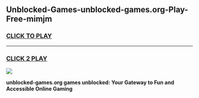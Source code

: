 
## Unblocked-Games-unblocked-games.org-Play-Free-mimjm
<h3>
<a href="https://premium76.site?title=unblocked-games.org&ref=10A">CLICK TO PLAY</a></h3>
<hr>

<h3>
<a href="https://premium76.site?title=unblocked-games.org&ref=10A">CLICK 2 PLAY</a>
  
</h3>

<a href="https://premium76.site?title=unblocked-games.org&ref=10A"><img src="https://clearcache.store/games.png"></a>


**unblocked-games.org games unblocked: Your Gateway to Fun and Accessible Online Gaming**
